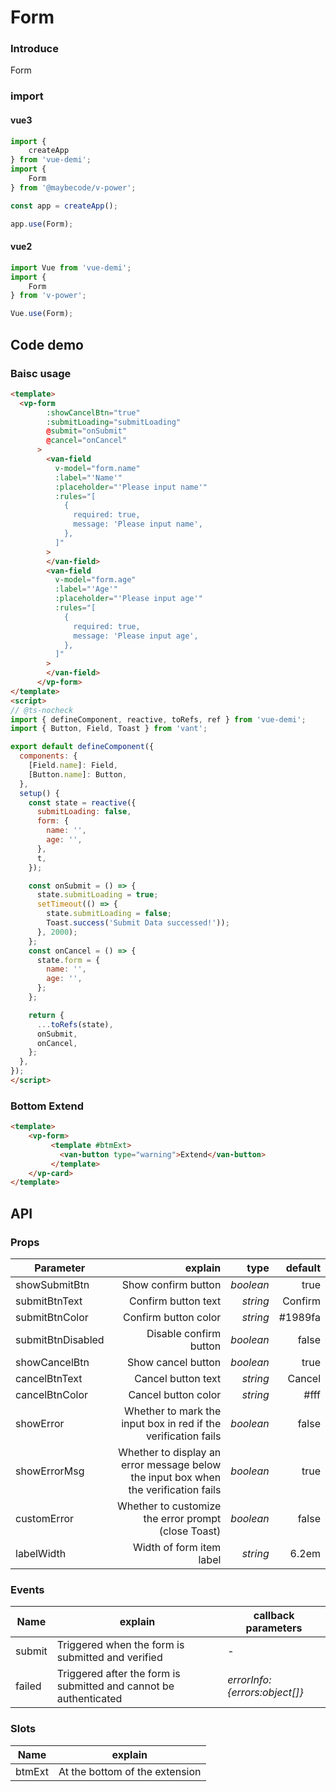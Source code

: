 # Form 

### Introduce

Form 

### import

#### vue3

```js
import {
    createApp
} from 'vue-demi';
import {
    Form
} from '@maybecode/v-power';

const app = createApp();

app.use(Form);
```

#### vue2

```js
import Vue from 'vue-demi';
import {
    Form
} from 'v-power';

Vue.use(Form);
```

## Code demo

### Baisc usage

```html
<template>
  <vp-form
        :showCancelBtn="true"
        :submitLoading="submitLoading"
        @submit="onSubmit"
        @cancel="onCancel"
      >
        <van-field
          v-model="form.name"
          :label="'Name'"
          :placeholder="'Please input name'"
          :rules="[
            {
              required: true,
              message: 'Please input name',
            },
          ]"
        >
        </van-field>
        <van-field
          v-model="form.age"
          :label="'Age'"
          :placeholder="'Please input age'"
          :rules="[
            {
              required: true,
              message: 'Please input age',
            },
          ]"
        >
        </van-field>
      </vp-form>
</template>
<script>
// @ts-nocheck
import { defineComponent, reactive, toRefs, ref } from 'vue-demi';
import { Button, Field, Toast } from 'vant';

export default defineComponent({
  components: {
    [Field.name]: Field,
    [Button.name]: Button,
  },
  setup() {
    const state = reactive({
      submitLoading: false,
      form: {
        name: '',
        age: '',
      },
      t,
    });

    const onSubmit = () => {
      state.submitLoading = true;
      setTimeout(() => {
        state.submitLoading = false;
        Toast.success('Submit Data successed!'));
      }, 2000);
    };
    const onCancel = () => {
      state.form = {
        name: '',
        age: '',
      };
    };

    return {
      ...toRefs(state),
      onSubmit,
      onCancel,
    };
  },
});
</script>

```

### Bottom Extend

```html
<template>
    <vp-form>
         <template #btmExt>
           <van-button type="warning">Extend</van-button>
         </template>
    </vp-card>
</template>
```

## API

### Props

| Parameter         |                                                                             explain |      type | default |
| ----------------- | ----------------------------------------------------------------------------------: | --------: | ------: |
| showSubmitBtn     |                                                                 Show confirm button | _boolean_ |    true |
| submitBtnText     |                                                                 Confirm button text |  _string_ | Confirm |
| submitBtnColor    |                                                                Confirm button color |  _string_ | #1989fa |
| submitBtnDisabled |                                                              Disable confirm button | _boolean_ |   false |
| showCancelBtn     |                                                                  Show cancel button | _boolean_ |    true |
| cancelBtnText     |                                                                  Cancel button text |  _string_ |  Cancel |
| cancelBtnColor    |                                                                 Cancel button color |  _string_ |    #fff |
| showError         |                      Whether to mark the input box in red if the verification fails | _boolean_ |   false |
| showErrorMsg      | Whether to display an error message below the input box when the verification fails | _boolean_ |    true |
| customError       |                                 Whether to customize the error prompt (close Toast) | _boolean_ |   false |
| labelWidth        |                                                            Width of form item label |  _string_ |   6.2em |


### Events

| Name   | explain                                                           | callback   parameters         |
| ------ | ----------------------------------------------------------------- | ----------------------------- |
| submit | Triggered when the form is submitted and verified                 | -                             |
| failed | Triggered after the form is submitted and cannot be authenticated | _errorInfo:{errors:object[]}_ |

### Slots

| Name   | explain                        |
| ------ | ------------------------------ |
| btmExt | At the bottom of the extension |
